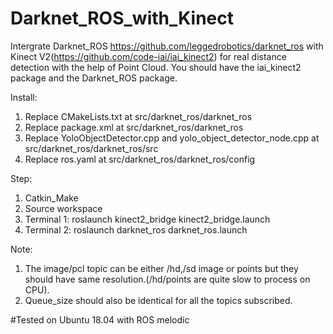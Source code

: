 # Darknet_ROS_with_Kinect
Intergrate Darknet_ROS https://github.com/leggedrobotics/darknet_ros with Kinect V2(https://github.com/code-iai/iai_kinect2) for real distance detection with the help of Point Cloud. You should have the iai_kinect2 package and the Darknet_ROS package.

Install:

1. Replace CMakeLists.txt at  src/darknet_ros/darknet_ros
2. Replace package.xml at src/darknet_ros/darknet_ros
3. Replace YoloObjectDetector.cpp and yolo_object_detector_node.cpp at 
   src/darknet_ros/darknet_ros/src
4. Replace ros.yaml at  src/darknet_ros/darknet_ros/config

Step:

1. Catkin_Make
2. Source workspace
3. Terminal 1: roslaunch kinect2_bridge kinect2_bridge.launch
4. Terminal 2: roslaunch darknet_ros darknet_ros.launch


Note:
1. The image/pcl topic can be either /hd,/sd image or points but they should have same resolution.(/hd/points are quite slow to process on CPU).
2. Queue_size should also be identical for all the topics subscribed.

#Tested on Ubuntu 18.04 with ROS melodic


